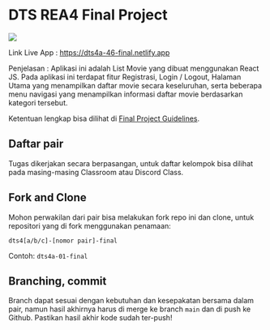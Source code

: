 # DTS REA4 Final Project

![](./public/review.gif)

Link Live App : https://dts4a-46-final.netlify.app

Penjelasan :
Aplikasi ini adalah List Movie yang dibuat menggunakan React JS. Pada aplikasi ini terdapat fitur Registrasi, Login / Logout, Halaman Utama yang menampilkan daftar movie secara keseluruhan, serta beberapa menu navigasi yang menampilkan informasi daftar movie berdasarkan kategori tersebut.

Ketentuan lengkap bisa dilihat di [Final Project Guidelines](https://docs.google.com/document/d/122KyWNQ4xxU4aFwWbM4vIfH7LM4AH2CZEZa3YsEHjCk).

## Daftar pair

Tugas dikerjakan secara berpasangan, untuk daftar kelompok bisa dilihat pada masing-masing Classroom atau Discord Class.

## Fork and Clone

Mohon perwakilan dari pair bisa melakukan fork repo ini dan clone, untuk repositori yang di fork menggunakan penamaan:

`dts4[a/b/c]-[nomor pair]-final`

Contoh: `dts4a-01-final`

## Branching, commit

Branch dapat sesuai dengan kebutuhan dan kesepakatan bersama dalam pair, namun hasil akhirnya harus di merge ke branch `main` dan di push ke Github. Pastikan hasil akhir kode sudah ter-push!
